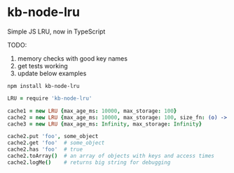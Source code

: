 # kb-node-lru

Simple JS LRU, now in TypeScript

TODO:

1. memory checks with good key names
2. get tests working
3. update below examples

```
npm install kb-node-lru
```

```coffeescript
LRU = require 'kb-node-lru'

cache1 = new LRU {max_age_ms: 10000, max_storage: 100}
cache2 = new LRU {max_age_ms: 10000, max_storage: 100, size_fn: (o) -> o.kilobytes_or_whatever() }
cache3 = new LRU {max_age_ms: Infinity, max_storage: Infinity}

cache2.put 'foo', some_object
cache2.get 'foo'  # some_object
cache2.has 'foo'  # true
cache2.toArray()  # an array of objects with keys and access times
cache2.logMe()    # returns big string for debugging
```
